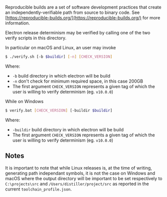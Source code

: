 Reproducible builds are a set of software development practices that
create an independently-verifiable path from source to binary code.
See [https://reproducible-builds.org/](https://reproducible-builds.org/)
for more information.

Electron release determinism may be verified by calling one of the two verify scripts
in this directory.

In particular on macOS and Linux, an user may invoke

```bash
$ ./verify.sh [-b $buildir] [-n] [CHECK_VERSION]
```

Where:

* `-b` build directory in which electron will be build
* `-n` don't check for minimum required space, in this case 200GB
* The first argument `CHECK_VERSION` represents a given tag of which the user is willing to verify determinism (eg. `v10.0.0`)

While on Windows 
```bash
$ verify.bat [CHECK_VERSION] [-buildir $buildir]
```

Where:

* `-buildir` build directory in which electron will be build
* The first argument `CHECK_VERSION` represents a given tag of which the user is willing to verify determinism (eg. `v10.0.0`)

## Notes

It is important to note that while Linux releases is, at the time of writing,
generating path independant symbols, it is not the case on Windows and macOS where the output
directory will be important to be set respectively to `C:\projects\src`
and `/Users/distiller/project/src` as reported in the current `toolchain_profile.json`.
